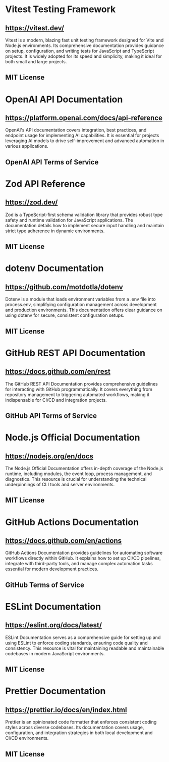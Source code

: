 # Vitest Testing Framework
## https://vitest.dev/
Vitest is a modern, blazing fast unit testing framework designed for Vite and Node.js environments. Its comprehensive documentation provides guidance on setup, configuration, and writing tests for JavaScript and TypeScript projects. It is widely adopted for its speed and simplicity, making it ideal for both small and large projects.
## MIT License

# OpenAI API Documentation
## https://platform.openai.com/docs/api-reference
OpenAI's API documentation covers integration, best practices, and endpoint usage for implementing AI capabilities. It is essential for projects leveraging AI models to drive self-improvement and advanced automation in various applications.
## OpenAI API Terms of Service

# Zod API Reference
## https://zod.dev/
Zod is a TypeScript-first schema validation library that provides robust type safety and runtime validation for JavaScript applications. The documentation details how to implement secure input handling and maintain strict type adherence in dynamic environments.
## MIT License

# dotenv Documentation
## https://github.com/motdotla/dotenv
Dotenv is a module that loads environment variables from a .env file into process.env, simplifying configuration management across development and production environments. This documentation offers clear guidance on using dotenv for secure, consistent configuration setups.
## MIT License

# GitHub REST API Documentation
## https://docs.github.com/en/rest
The GitHub REST API Documentation provides comprehensive guidelines for interacting with GitHub programmatically. It covers everything from repository management to triggering automated workflows, making it indispensable for CI/CD and integration projects.
## GitHub API Terms of Service

# Node.js Official Documentation
## https://nodejs.org/en/docs
The Node.js Official Documentation offers in-depth coverage of the Node.js runtime, including modules, the event loop, process management, and diagnostics. This resource is crucial for understanding the technical underpinnings of CLI tools and server environments.
## MIT License

# GitHub Actions Documentation
## https://docs.github.com/en/actions
GitHub Actions Documentation provides guidelines for automating software workflows directly within GitHub. It explains how to set up CI/CD pipelines, integrate with third-party tools, and manage complex automation tasks essential for modern development practices.
## GitHub Terms of Service

# ESLint Documentation
## https://eslint.org/docs/latest/
ESLint Documentation serves as a comprehensive guide for setting up and using ESLint to enforce coding standards, ensuring code quality and consistency. This resource is vital for maintaining readable and maintainable codebases in modern JavaScript environments.
## MIT License

# Prettier Documentation
## https://prettier.io/docs/en/index.html
Prettier is an opinionated code formatter that enforces consistent coding styles across diverse codebases. Its documentation covers usage, configuration, and integration strategies in both local development and CI/CD environments.
## MIT License